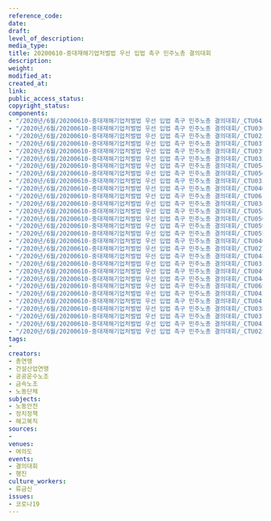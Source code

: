 ```yaml
---
reference_code: 
date: 
draft: 
level_of_description: 
media_type: 
title: 20200610-중대재해기업처벌법 우선 입법 촉구 민주노총 결의대회
description: 
weight: 
modified_at: 
created_at: 
link: 
public_access_status: 
copyright_status: 
components:
- "/2020년/6월/20200610-중대재해기업처벌법 우선 입법 촉구 민주노총 결의대회/_CTU0433.jpg"
- "/2020년/6월/20200610-중대재해기업처벌법 우선 입법 촉구 민주노총 결의대회/_CTU0364.jpg"
- "/2020년/6월/20200610-중대재해기업처벌법 우선 입법 촉구 민주노총 결의대회/_CTU0237.jpg"
- "/2020년/6월/20200610-중대재해기업처벌법 우선 입법 촉구 민주노총 결의대회/_CTU0375.jpg"
- "/2020년/6월/20200610-중대재해기업처벌법 우선 입법 촉구 민주노총 결의대회/_CTU0396.jpg"
- "/2020년/6월/20200610-중대재해기업처벌법 우선 입법 촉구 민주노총 결의대회/_CTU0324.jpg"
- "/2020년/6월/20200610-중대재해기업처벌법 우선 입법 촉구 민주노총 결의대회/_CTU0541.jpg"
- "/2020년/6월/20200610-중대재해기업처벌법 우선 입법 촉구 민주노총 결의대회/_CTU0569.jpg"
- "/2020년/6월/20200610-중대재해기업처벌법 우선 입법 촉구 민주노총 결의대회/_CTU0336.jpg"
- "/2020년/6월/20200610-중대재해기업처벌법 우선 입법 촉구 민주노총 결의대회/_CTU0405.jpg"
- "/2020년/6월/20200610-중대재해기업처벌법 우선 입법 촉구 민주노총 결의대회/_CTU0612.jpg"
- "/2020년/6월/20200610-중대재해기업처벌법 우선 입법 촉구 민주노총 결의대회/_CTU0343.jpg"
- "/2020년/6월/20200610-중대재해기업처벌법 우선 입법 촉구 민주노총 결의대회/_CTU0581.jpg"
- "/2020년/6월/20200610-중대재해기업처벌법 우선 입법 촉구 민주노총 결의대회/_CTU0504.jpg"
- "/2020년/6월/20200610-중대재해기업처벌법 우선 입법 촉구 민주노총 결의대회/_CTU0594.jpg"
- "/2020년/6월/20200610-중대재해기업처벌법 우선 입법 촉구 민주노총 결의대회/_CTU0559.jpg"
- "/2020년/6월/20200610-중대재해기업처벌법 우선 입법 촉구 민주노총 결의대회/_CTU0401.jpg"
- "/2020년/6월/20200610-중대재해기업처벌법 우선 입법 촉구 민주노총 결의대회/_CTU0271.jpg"
- "/2020년/6월/20200610-중대재해기업처벌법 우선 입법 촉구 민주노총 결의대회/_CTU0487.jpg"
- "/2020년/6월/20200610-중대재해기업처벌법 우선 입법 촉구 민주노총 결의대회/_CTU0314.jpg"
- "/2020년/6월/20200610-중대재해기업처벌법 우선 입법 촉구 민주노총 결의대회/_CTU0497.jpg"
- "/2020년/6월/20200610-중대재해기업처벌법 우선 입법 촉구 민주노총 결의대회/_CTU0444.jpg"
- "/2020년/6월/20200610-중대재해기업처벌법 우선 입법 촉구 민주노총 결의대회/_CTU0658.jpg"
- "/2020년/6월/20200610-중대재해기업처벌법 우선 입법 촉구 민주노총 결의대회/_CTU0425.jpg"
- "/2020년/6월/20200610-중대재해기업처벌법 우선 입법 촉구 민주노총 결의대회/_CTU0413.jpg"
- "/2020년/6월/20200610-중대재해기업처벌법 우선 입법 촉구 민주노총 결의대회/_CTU0387.jpg"
- "/2020년/6월/20200610-중대재해기업처벌법 우선 입법 촉구 민주노총 결의대회/_CTU0375-horz.jpg"
- "/2020년/6월/20200610-중대재해기업처벌법 우선 입법 촉구 민주노총 결의대회/_CTU0420.jpg"
- "/2020년/6월/20200610-중대재해기업처벌법 우선 입법 촉구 민주노총 결의대회/_CTU0225.jpg"
tags:
- 
creators:
- 총연맹
- 건설산업연맹
- 공공운수노조
- 금속노조
- 노동단체
subjects:
- 노동안전
- 정치정책
- 해고복직
sources:
- 
venues:
- 여의도
events:
- 결의대회
- 행진
culture_workers:
- 류금신
issues:
- 코로나19
---
```

